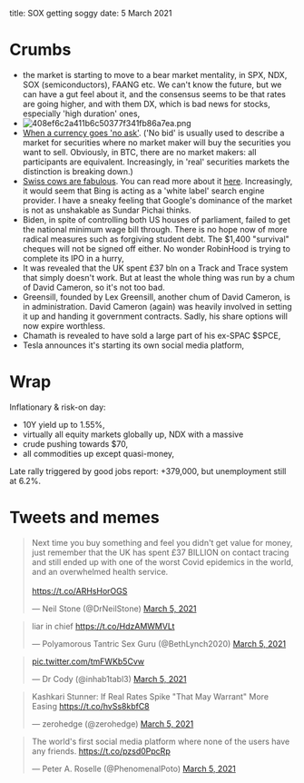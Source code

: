 title: SOX getting soggy
date: 5 March 2021

# Crumbs

- the market is starting to move to a bear market mentality, in SPX, NDX, SOX (semiconductors), FAANG etc. We can't know the future, but we can have a gut feel about it, and the consensus seems to be that rates are going higher, and with them DX, which is bad news for stocks, especially 'high duration' ones,
- ![408ef6c2a411b6c50377f341fb86a7ea.png]({attach}408ef6c2a411b6c50377f341fb86a7ea.png)
- [When a currency goes 'no ask'](https://bitcoinist.com/nearly-20-of-bitcoin-supply-hasnt-budged-in-7-years/). ('No bid' is usually used to describe a market for securities where no market maker will buy the securities you want to sell. Obviously, in BTC, there are no market makers: all participants are equivalent. Increasingly, in 'real' securities markets the distinction is breaking down.)
- [Swiss cows are fabulous](https://swisscows.com/). You can read more about it [here](https://en.wikipedia.org/wiki/Swisscows). Increasingly, it would seem that Bing is acting as a 'white label'  search engine provider. I have a sneaky feeling that Google's dominance of the market is not as unshakable as Sundar Pichai  thinks. 
- Biden, in spite of controlling both US houses of parliament, failed to get the national minimum wage bill through. There is no hope now of more radical measures such as forgiving student debt. The $1,400 "survival" cheques will not be signed off either. No wonder RobinHood is trying to complete its IPO in a hurry,
- It was revealed that the UK spent £37 bln on a Track and Trace system that simply doesn't work. But at least the whole thing was run by a chum of David Cameron, so it's not too bad.
- Greensill, founded by Lex Greensill, another chum of David Cameron, is in administration. David Cameron (again) was heavily involved in setting it up and handing it government contracts. Sadly, his share options will now expire worthless.
- Chamath is revealed to have sold a large part of his ex-SPAC $SPCE,
- Tesla announces it's starting its own social media platform,

# Wrap

Inflationary & risk-on day:

- 10Y yield up to 1.55%,
- virtually all equity markets globally up, NDX with a massive 
- crude pushing towards $70,
- all commodities up except quasi-money,

Late rally triggered by good jobs report: +379,000, but unemployment still at 6.2%.

# Tweets and memes

<blockquote class="twitter-tweet"><p lang="en" dir="ltr">Next time you buy something and feel you didn&#39;t get value for money, just remember that the UK has spent £37 BILLION on contact tracing and still ended up with one of the worst Covid epidemics in the world, and an overwhelmed health service.<br><br> <a href="https://t.co/ARHsHorOGS">https://t.co/ARHsHorOGS</a></p>&mdash; Neil Stone (@DrNeilStone) <a href="https://twitter.com/DrNeilStone/status/1367744041157332992?ref_src=twsrc%5Etfw">March 5, 2021</a></blockquote> <script async src="https://platform.twitter.com/widgets.js" charset="utf-8"></script> 

<blockquote class="twitter-tweet"><p lang="en" dir="ltr">liar in chief <a href="https://t.co/HdzAMWMVLt">https://t.co/HdzAMWMVLt</a></p>&mdash; Polyamorous Tantric Sex Guru (@BethLynch2020) <a href="https://twitter.com/BethLynch2020/status/1367926159120416768?ref_src=twsrc%5Etfw">March 5, 2021</a></blockquote> <script async src="https://platform.twitter.com/widgets.js" charset="utf-8"></script> 

<blockquote class="twitter-tweet"><p lang="und" dir="ltr"> <a href="https://t.co/tmFWKb5Cvw">pic.twitter.com/tmFWKb5Cvw</a></p>&mdash; Dr Cody (@inhab1tabl3) <a href="https://twitter.com/inhab1tabl3/status/1367926737787514882?ref_src=twsrc%5Etfw">March 5, 2021</a></blockquote> <script async src="https://platform.twitter.com/widgets.js" charset="utf-8"></script> 

<blockquote class="twitter-tweet"><p lang="en" dir="ltr">Kashkari Stunner: If Real Rates Spike &quot;That May Warrant&quot; More Easing <a href="https://t.co/hvSs8kbfC8">https://t.co/hvSs8kbfC8</a></p>&mdash; zerohedge (@zerohedge) <a href="https://twitter.com/zerohedge/status/1367906668101648389?ref_src=twsrc%5Etfw">March 5, 2021</a></blockquote> <script async src="https://platform.twitter.com/widgets.js" charset="utf-8"></script> 

<blockquote class="twitter-tweet"><p lang="en" dir="ltr">The world&#39;s first social media platform where none of the users have any friends. <a href="https://t.co/pzsd0PpcRp">https://t.co/pzsd0PpcRp</a></p>&mdash; Peter A. Roselle (@PhenomenalPoto) <a href="https://twitter.com/PhenomenalPoto/status/1367893522704199682?ref_src=twsrc%5Etfw">March 5, 2021</a></blockquote> <script async src="https://platform.twitter.com/widgets.js" charset="utf-8"></script> 